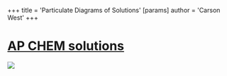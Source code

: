 +++
 title = 'Particulate Diagrams of Solutions'
[params]
	author = 'Carson West'
+++
# [AP CHEM solutions](./../ap-chem-solutions/)
![](https://encrypted-tbn0.gstatic.com/images?q=tbn:ANd9GcRdWtW33eiWiTjJjHgrwhvBjWG05Cq9VlHsCA&s)
